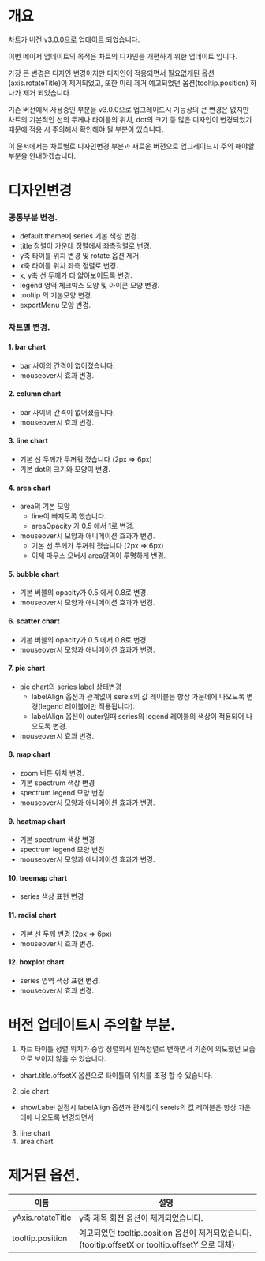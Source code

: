 
# 개요
 차트가 버전 v3.0.0으로 업데이트 되었습니다.

이번 메이저 업데이트의 목적은 차트의 디자인을 개편하기 위한 업데이트 입니다.

가장 큰 변경은 디자인 변경이지만 디자인이 적용되면서 필요없게된 옵션(axis.rotateTitle)이 제거되었고, 또한 미리 제거 예고되었던 옵션(tooltip.position) 하나가 제거 되었습니다.

기존 버전에서 사용중인 부분을 v3.0.0으로 업그레이드시 기능상의 큰 변경은 없지만 차트의 기본적인 선의 두께나 타이틀의 위치, dot의 크기 등 많은 디자인이 변경되었기 때문에 적용 시 주의해서 확인해야 될 부분이 있습니다.

이 문서에서는 차트별로 디자인변경 부분과 새로운 버전으로 업그레이드시 주의 해야할 부분을 안내하겠습니다.


# 디자인변경
### 공통부분 변경.
- default theme에 series 기본 색상 변경.
- title 정렬이 가운데 정렬에서 좌측정렬로 변경.
- y축 타이틀 위치 변경 및 rotate 옵션 제거.
- x축 타이틀 위치 좌측 정렬로 변경.
- x, y축 선 두께가 더 얇아보이도록 변경.
- legend 영역 체크박스 모양 및 아이콘 모양 변경.
- tooltip 의 기본모양 변경.
- exportMenu 모양 변경.

### 차트별 변경.

#### 1. bar chart
- bar 사이의 간격이 없어졌습니다.
- mouseover시 효과 변경.

#### 2. column chart
- bar 사이의 간격이 없어졌습니다.
- mouseover시 효과 변경.

#### 3. line chart
- 기본 선 두께가 두꺼워 졌습니다 (2px => 6px)
- 기본 dot의 크기와 모양이 변경.

#### 4. area chart
- area의 기본 모양
  - line이 빠지도록 했습니다.
  - areaOpacity 가 0.5 에서 1로 변경.
- mouseover시 모양과 애니메이션 효과가 변경.
  - 기본 선 두께가 두꺼워 졌습니다 (2px => 6px)
  - 이제 마우스 오버시 area영역이 투명하게 변경.

#### 5. bubble chart
- 기본 버블의 opacity가 0.5 에서 0.8로 변경.
- mouseover시 모양과 애니메이션 효과가 변경.

#### 6. scatter chart
- 기본 버블의 opacity가 0.5 에서 0.8로 변경.
- mouseover시 모양과 애니메이션 효과가 변경.

#### 7. pie chart
- pie chart의 series label 상태변경
  - labelAlign 옵션과 관계없이 sereis의 값 레이블은 항상 가운데에 나오도록 변경(legend 레이블에만 적용됩니다).
  - labelAlign 옵션이 outer일때 series의 legend 레이블의 색상이 적용되어 나오도록 변경.
- mouseover시 효과 변경.

#### 8. map chart
- zoom 버튼 위치 변경.
- 기본 spectrum 색상 변경
- spectrum legend 모양 변경
- mouseover시 모양과 애니메이션 효과가 변경.

#### 9. heatmap chart
- 기본 spectrum 색상 변경
- spectrum legend 모양 변경
- mouseover시 모양과 애니메이션 효과가 변경.

#### 10. treemap chart
- series 색상 표현 변경

#### 11. radial chart
- 기본 선 두께 변경 (2px => 6px)
- mouseover시 효과 변경.

#### 12. boxplot chart
- series 영역 색상 표현 변경.
- mouseover시 효과 변경.


# 버전 업데이트시 주의할 부분.
1. 차트 타이틀 정렬 위치가 중앙 정렬외서 왼쪽정렬로 변하면서 기존에 의도했던 모습으로 보이지 않을 수 있습니다.
  - chart.title.offsetX 옵션으로 타이틀의 위치를 조정 할 수 있습니다.
2. pie chart
  - showLabel 설정시 labelAlign 옵션과 관계없이 sereis의 값 레이블은 항상 가운데에 나오도록 변경되면서 
3. line chart
4. area chart


# 제거된 옵션.
| 이름 | 설명 |
| --- | --- |
| yAxis.rotateTitle | y축 제목 회전 옵션이 제거되었습니다. |
| tooltip.position | 예고되었던 tooltip.position 옵션이 제거되었습니다. (tooltip.offsetX or tooltip.offsetY 으로 대체) |
